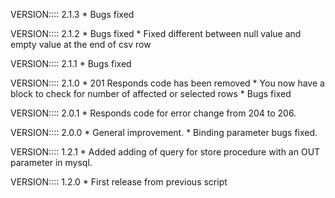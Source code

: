 VERSION:::: 2.1.3
    * Bugs fixed

VERSION:::: 2.1.2
    * Bugs fixed
    * Fixed different between null value and empty value at the end of csv row

VERSION:::: 2.1.1
    * Bugs fixed

VERSION:::: 2.1.0
    * 201 Responds code has been removed
    * You now have a block to check for number of affected or selected rows
    * Bugs fixed

VERSION:::: 2.0.1
    * Responds code for error change from 204 to 206.

VERSION:::: 2.0.0
    * General improvement.
    * Binding parameter bugs fixed.

VERSION:::: 1.2.1
    * Added adding of query for store procedure with an OUT parameter in mysql.

VERSION:::: 1.2.0
    * First release from previous script